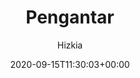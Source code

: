 ---
title: "Pengantar"
date: 2020-09-15T11:30:03+00:00
# weight: 1
# aliases: ["/first"]
tags: ["Pengantar_Welcome_"]
author: "Hizkia"
# author: ["Hizkia", "You"] # multiple authors
showToc: true
TocOpen: false
draft: false
hidemeta: false
comments: false
description: "Selamat Datang di Website/Blog Saya.Akan Sangat Berterimakasih Jika Di Share :)"
canonicalURL: "https://canonical.url/to/page"
disableHLJS: true # to disable highlightjs
disableShare: false
disableHLJS: false
hideSummary: false
searchHidden: true
ShowReadingTime: true
ShowBreadCrumbs: true
ShowPostNavLinks: true
ShowWordCount: true
ShowRssButtonInSectionTermList: true
UseHugoToc: true
cover:
    image: "<image path/url>" # image path/url
    alt: "<alt text>" # alt text
    caption: "<text>" # display caption under cover
    relative: false # when using page bundles set this to true
    hidden: true # only hide on current single page
editPost:
    URL: "https://github.com/<path_to_repo>/content"
    Text: "Suggest Changes" # edit text
    appendFilePath: true # to append file path to Edit link
---